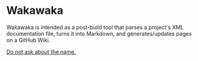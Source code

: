 Wakawaka
========

Wakawaka is intended as a post-build tool that parses a project's XML 
documentation file, turns it into Markdown, and generates/updates pages on a 
GitHub Wiki.

[Do not ask about the name.](https://www.youtube.com/watch?v=dNDimDd4mfs#t=8)
